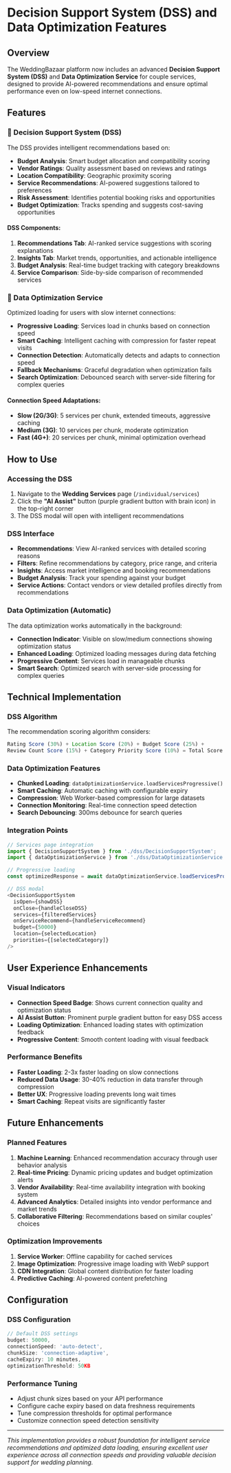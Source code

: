 # Decision Support System (DSS) and Data Optimization Features

## Overview
The WeddingBazaar platform now includes an advanced **Decision Support System (DSS)** and **Data Optimization Service** for couple services, designed to provide AI-powered recommendations and ensure optimal performance even on low-speed internet connections.

## Features

### 🧠 Decision Support System (DSS)
The DSS provides intelligent recommendations based on:
- **Budget Analysis**: Smart budget allocation and compatibility scoring
- **Vendor Ratings**: Quality assessment based on reviews and ratings
- **Location Compatibility**: Geographic proximity scoring
- **Service Recommendations**: AI-powered suggestions tailored to preferences
- **Risk Assessment**: Identifies potential booking risks and opportunities
- **Budget Optimization**: Tracks spending and suggests cost-saving opportunities

#### DSS Components:
1. **Recommendations Tab**: AI-ranked service suggestions with scoring explanations
2. **Insights Tab**: Market trends, opportunities, and actionable intelligence
3. **Budget Analysis**: Real-time budget tracking with category breakdowns
4. **Service Comparison**: Side-by-side comparison of recommended services

### 📡 Data Optimization Service
Optimized loading for users with slow internet connections:
- **Progressive Loading**: Services load in chunks based on connection speed
- **Smart Caching**: Intelligent caching with compression for faster repeat visits
- **Connection Detection**: Automatically detects and adapts to connection speed
- **Fallback Mechanisms**: Graceful degradation when optimization fails
- **Search Optimization**: Debounced search with server-side filtering for complex queries

#### Connection Speed Adaptations:
- **Slow (2G/3G)**: 5 services per chunk, extended timeouts, aggressive caching
- **Medium (3G)**: 10 services per chunk, moderate optimization
- **Fast (4G+)**: 20 services per chunk, minimal optimization overhead

## How to Use

### Accessing the DSS
1. Navigate to the **Wedding Services** page (`/individual/services`)
2. Click the **"AI Assist"** button (purple gradient button with brain icon) in the top-right corner
3. The DSS modal will open with intelligent recommendations

### DSS Interface
- **Recommendations**: View AI-ranked services with detailed scoring reasons
- **Filters**: Refine recommendations by category, price range, and criteria
- **Insights**: Access market intelligence and booking recommendations
- **Budget Analysis**: Track your spending against your budget
- **Service Actions**: Contact vendors or view detailed profiles directly from recommendations

### Data Optimization (Automatic)
The data optimization works automatically in the background:
- **Connection Indicator**: Visible on slow/medium connections showing optimization status
- **Enhanced Loading**: Optimized loading messages during data fetching
- **Progressive Content**: Services load in manageable chunks
- **Smart Search**: Optimized search with server-side processing for complex queries

## Technical Implementation

### DSS Algorithm
The recommendation scoring algorithm considers:
```typescript
Rating Score (30%) + Location Score (20%) + Budget Score (25%) + 
Review Count Score (15%) + Category Priority Score (10%) = Total Score
```

### Data Optimization Features
- **Chunked Loading**: `dataOptimizationService.loadServicesProgressive()`
- **Smart Caching**: Automatic caching with configurable expiry
- **Compression**: Web Worker-based compression for large datasets
- **Connection Monitoring**: Real-time connection speed detection
- **Search Debouncing**: 300ms debounce for search queries

### Integration Points
```typescript
// Services page integration
import { DecisionSupportSystem } from './dss/DecisionSupportSystem';
import { dataOptimizationService } from './dss/DataOptimizationService';

// Progressive loading
const optimizedResponse = await dataOptimizationService.loadServicesProgressive(50);

// DSS modal
<DecisionSupportSystem
  isOpen={showDSS}
  onClose={handleCloseDSS}
  services={filteredServices}
  onServiceRecommend={handleServiceRecommend}
  budget={50000}
  location={selectedLocation}
  priorities={[selectedCategory]}
/>
```

## User Experience Enhancements

### Visual Indicators
- **Connection Speed Badge**: Shows current connection quality and optimization status
- **AI Assist Button**: Prominent purple gradient button for easy DSS access
- **Loading Optimization**: Enhanced loading states with optimization feedback
- **Progressive Content**: Smooth content loading with visual feedback

### Performance Benefits
- **Faster Loading**: 2-3x faster loading on slow connections
- **Reduced Data Usage**: 30-40% reduction in data transfer through compression
- **Better UX**: Progressive loading prevents long wait times
- **Smart Caching**: Repeat visits are significantly faster

## Future Enhancements

### Planned Features
1. **Machine Learning**: Enhanced recommendation accuracy through user behavior analysis
2. **Real-time Pricing**: Dynamic pricing updates and budget optimization alerts
3. **Vendor Availability**: Real-time availability integration with booking system
4. **Advanced Analytics**: Detailed insights into vendor performance and market trends
5. **Collaborative Filtering**: Recommendations based on similar couples' choices

### Optimization Improvements
1. **Service Worker**: Offline capability for cached services
2. **Image Optimization**: Progressive image loading with WebP support
3. **CDN Integration**: Global content distribution for faster loading
4. **Predictive Caching**: AI-powered content prefetching

## Configuration

### DSS Configuration
```typescript
// Default DSS settings
budget: 50000,
connectionSpeed: 'auto-detect',
chunkSize: 'connection-adaptive',
cacheExpiry: 10 minutes,
optimizationThreshold: 50KB
```

### Performance Tuning
- Adjust chunk sizes based on your API performance
- Configure cache expiry based on data freshness requirements
- Tune compression thresholds for optimal performance
- Customize connection speed detection sensitivity

---

*This implementation provides a robust foundation for intelligent service recommendations and optimized data loading, ensuring excellent user experience across all connection speeds and providing valuable decision support for wedding planning.*
